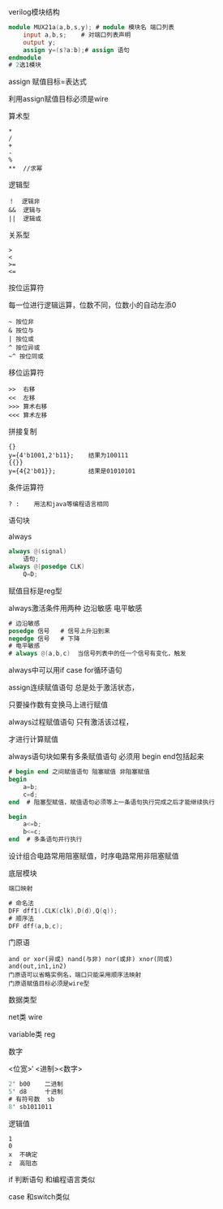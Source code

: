verilog模块结构

~~~verilog
module MUX21a(a,b,s,y); # module 模块名 端口列表
    input a,b,s;    # 对端口列表声明
    output y;
    assign y=(s?a:b);# assign 语句
endmodule
# 2选1模块
~~~

assign 赋值目标=表达式

利用assign赋值目标必须是wire



算术型

~~~
*
/
+
-
%
**  //求幂
~~~

逻辑型 

~~~
！  逻辑非
&&  逻辑与
||  逻辑或
~~~

关系型

~~~
>
<
>=
<=
~~~

按位运算符

每一位进行逻辑运算，位数不同，位数小的自动左添0

~~~
~ 按位非
& 按位与
| 按位或
^ 按位异或    
~^ 按位同或
~~~

移位运算符

~~~
>>  右移
<<  左移
>>> 算术右移
<<< 算术左移
~~~

拼接复制

~~~
{}
y={4'b1001,2'b11};    结果为100111
{{}}
y={4{2'b01}};         结果是01010101
~~~

条件运算符

~~~
? :    用法和java等编程语言相同
~~~





语句块

always

~~~verilog
always @(signal)
	语句;
always @(posedge CLK)
    Q=D;
~~~

赋值目标是reg型



always激活条件用两种  边沿敏感  电平敏感

~~~verilog
# 边沿敏感
posedge 信号   # 信号上升沿到来
negedge 信号   # 下降
# 电平敏感
# always @(a,b,c)  当信号列表中的任一个信号有变化，触发
~~~

always中可以用if case for循环语句



assign连续赋值语句 总是处于激活状态，

只要操作数有变换马上进行赋值

always过程赋值语句 只有激活该过程，

才进行计算赋值



always语句块如果有多条赋值语句 必须用 begin end包括起来

~~~verilog
# begin end 之间赋值语句 阻塞赋值 非阻塞赋值
begin
	a=b;	
	c=d;
end  # 阻塞型赋值，赋值语句必须等上一条语句执行完成之后才能继续执行

begin
    a<=b;
    b<=c;
end  # 多条语句并行执行

~~~

设计组合电路常用阻塞赋值，时序电路常用非阻塞赋值



底层模块

~~~verilog
端口映射

# 命名法
DFF dff1(.CLK(clk),D(d),Q(q));
# 顺序法
DFF dff(a,b,c);
~~~

门原语

~~~
and or xor(异或) nand(与非) nor(或非) xnor(同或)
and(out,in1,in2) 
门原语可以省略实例名，端口只能采用顺序法映射
门原语赋值目标必须是wire型
~~~



数据类型

net类    wire

variable类  reg



数字

<位宽>‘ <进制><数字>

~~~verilog
2' b00    二进制
5' d8     十进制
# 有符号数  sb
8' sb1011011 

~~~



逻辑值

~~~
1
0
x  不确定
z  高阻态
~~~



if 判断语句 和编程语言类似

case 和switch类似









